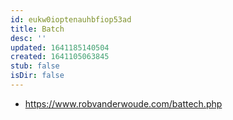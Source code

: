 ```yaml
---
id: eukw0ioptenauhbfiop53ad
title: Batch
desc: ''
updated: 1641185140504
created: 1641105063845
stub: false
isDir: false
---
```



- <https://www.robvanderwoude.com/battech.php>

